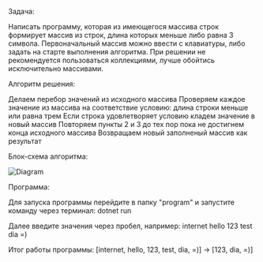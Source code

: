 Задача:

Написать программу, которая из имеющегося массива строк формирует массив из строк, длина которых меньше либо равна 3 символа. Первоначальный массив можно ввести с клавиатуры, либо задать на старте выполнения алгоритма. При решении не рекомендуется пользоваться коллекциями, лучше обойтись
исключительно массивами.

Алгоритм решения:

Делаем перебор значений из исходного массива
Проверяем каждое значение из массива на соответствие условию: длина строки меньше или равна трем
Если строка удовлетворяет условию кладем значение в новый массив
Повторяем пункты 2 и 3 до тех пор пока не достигнем конца исходного массива
Возвращаем новый заполненый массив как результат

Блок-схема алгоритма:

<img src="/Users/yaroslav/Desktop/Control works/Diagram/Diagram.png" alt="Diagram">

Программа:

Для запуска программы перейдите в папку "program" и запустите команду через терминал: dotnet run 

Далее введите значения через пробел, например: internet hello 123 test dia =)

Итог работы программы:
[internet, hello, 123, test, dia, =)] -> [123, dia, =)]